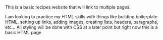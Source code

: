 This is a basic recipes website that will link to multiple pages.

I am looking to practice my HTML skills with things like building boilerplate HTML, setting up links, adding images, creating lists, headers, paragraphs, etc...  All styling will be done with CSS at a later point but right now this is a basic HTML page